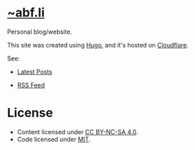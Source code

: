 # [~abf.li](https://abf.li/)

Personal blog/website. 

This site was created using [Hugo](https://gohugo.io/), and it's hosted on [Cloudflare](https://pages.cloudflare.com/).

See:

* [Latest Posts](https://abf.li/#latest-posts)

* [RSS Feed](https://abf.li/feed.xml)

# License

* Content licensed under [CC BY-NC-SA 4.0](https://creativecommons.org/licenses/by-nc-sa/4.0/).
* Code licensed under [MIT](https://github.com/a-franca/website/raw/main/LICENSE).